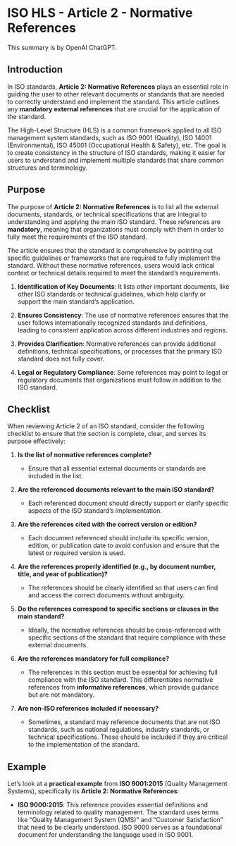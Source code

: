 # ISO HLS - Article 2 - Normative References

This summary is by OpenAI ChatGPT.

## Introduction

In ISO standards, **Article 2: Normative References** plays an essential role in guiding the user to other relevant documents or standards that are needed to correctly understand and implement the standard. This article outlines any **mandatory external references** that are crucial for the application of the standard.

The High-Level Structure (HLS) is a common framework applied to all ISO management system standards, such as ISO 9001 (Quality), ISO 14001 (Environmental), ISO 45001 (Occupational Health & Safety), etc. The goal is to create consistency in the structure of ISO standards, making it easier for users to understand and implement multiple standards that share common structures and terminology.

## Purpose

The purpose of **Article 2: Normative References** is to list all the external documents, standards, or technical specifications that are integral to understanding and applying the main ISO standard. These references are **mandatory**, meaning that organizations must comply with them in order to fully meet the requirements of the ISO standard.

The article ensures that the standard is comprehensive by pointing out specific guidelines or frameworks that are required to fully implement the standard. Without these normative references, users would lack critical context or technical details required to meet the standard’s requirements.

1. **Identification of Key Documents**: It lists other important documents, like other ISO standards or technical guidelines, which help clarify or support the main standard’s application.

2. **Ensures Consistency**: The use of normative references ensures that the user follows internationally recognized standards and definitions, leading to consistent application across different industries and regions.

3. **Provides Clarification**: Normative references can provide additional definitions, technical specifications, or processes that the primary ISO standard does not fully cover.

4. **Legal or Regulatory Compliance**: Some references may point to legal or regulatory documents that organizations must follow in addition to the ISO standard.

## Checklist

When reviewing Article 2 of an ISO standard, consider the following checklist to ensure that the section is complete, clear, and serves its purpose effectively:

1. **Is the list of normative references complete?**

   * Ensure that all essential external documents or standards are included in the list.

2. **Are the referenced documents relevant to the main ISO standard?**

   * Each referenced document should directly support or clarify specific aspects of the ISO standard’s implementation.

3. **Are the references cited with the correct version or edition?**

   * Each document referenced should include its specific version, edition, or publication date to avoid confusion and ensure that the latest or required version is used.

4. **Are the references properly identified (e.g., by document number, title, and year of publication)?**

   * The references should be clearly identified so that users can find and access the correct documents without ambiguity.

5. **Do the references correspond to specific sections or clauses in the main standard?**

   * Ideally, the normative references should be cross-referenced with specific sections of the standard that require compliance with these external documents.

6. **Are the references mandatory for full compliance?**

   * The references in this section must be essential for achieving full compliance with the ISO standard. This differentiates normative references from **informative references**, which provide guidance but are not mandatory.

7. **Are non-ISO references included if necessary?**

   * Sometimes, a standard may reference documents that are not ISO standards, such as national regulations, industry standards, or technical specifications. These should be included if they are critical to the implementation of the standard.

## Example

Let’s look at a **practical example** from **ISO 9001:2015** (Quality Management Systems), specifically its **Article 2: Normative References**:

* **ISO 9000:2015**: This reference provides essential definitions and terminology related to quality management. The standard uses terms like “Quality Management System (QMS)” and “Customer Satisfaction” that need to be clearly understood. ISO 9000 serves as a foundational document for understanding the language used in ISO 9001.
